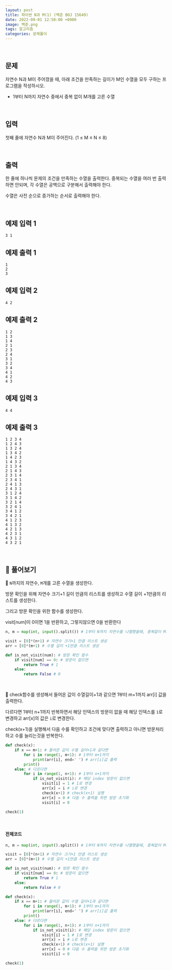 ```yaml
---
layout: post
title: 파이썬 N과 M(1) (백준 BOJ 15649)
date: 2022-09-01 12:50:00 +0900
image: 백준.png
tags: 알고리즘
categories: 문제풀이
---
```


<br>

## 문제

자연수 N과 M이 주어졌을 때, 아래 조건을 만족하는 길이가 M인 수열을 모두 구하는 프로그램을 작성하시오.

- 1부터 N까지 자연수 중에서 중복 없이 M개를 고른 수열

<br>

## 입력

첫째 줄에 자연수 N과 M이 주어진다. (1 ≤ M ≤ N ≤ 8)

<br>

## 출력

한 줄에 하나씩 문제의 조건을 만족하는 수열을 출력한다. 중복되는 수열을 여러 번 출력하면 안되며, 각 수열은 공백으로 구분해서 출력해야 한다.

수열은 사전 순으로 증가하는 순서로 출력해야 한다.

<br>

## 예제 입력 1 

```
3 1
```

## 예제 출력 1 

```
1
2
3
```

## 예제 입력 2 

```
4 2
```

## 예제 출력 2 

```
1 2
1 3
1 4
2 1
2 3
2 4
3 1
3 2
3 4
4 1
4 2
4 3
```

## 예제 입력 3 

```
4 4
```

## 예제 출력 3 

```
1 2 3 4
1 2 4 3
1 3 2 4
1 3 4 2
1 4 2 3
1 4 3 2
2 1 3 4
2 1 4 3
2 3 1 4
2 3 4 1
2 4 1 3
2 4 3 1
3 1 2 4
3 1 4 2
3 2 1 4
3 2 4 1
3 4 1 2
3 4 2 1
4 1 2 3
4 1 3 2
4 2 1 3
4 2 3 1
4 3 1 2
4 3 2 1
```

<br>

## 📝 풀어보기

📌 `N`까지의 자연수, `M`개를 고른 수열을 생성한다.

방문 확인을 위해 자연수 크기+1 길이 만큼의 리스트를 생성하고 수열 길이 +1만큼의 리스트를 생성한다.

그리고 방문 확인을 위한 함수를 생성한다.

visit[num]이 0이면 1을 반환하고, 그렇지않으면 0을 반환한다

``` python
n, m = map(int, input().split()) # 1부터 N까지 자연수를 나열했을때, 중복없이 M개를 고른 수열

visit = [0]*(n+1) # 자연수 크기+1 만큼 리스트 생성
arr = [0]*(m+1) # 수열 길이 +1만큼 리스트 생성

def is_not_visit(num): # 방문 확인 함수 
    if visit[num] == 0: # 방문이 없으면
        return True # 1
    else:
        return False # 0
```

<br>

📌 check함수를 생성해서 들어온 값이 수열길이+1과 같으면 1부터 m+1까지 arr[i] 값을 출력한다.

다르다면 1부터 n+1까지 반복하면서 해당 인덱스의 방문이 없을 때 해당 인덱스를 `1`로 변경하고 arr[x]의 값은 `i`로 변경한다. 

check(x+1)을 실행해서 다음 수를 확인하고 조건에 맞다면 출력하고 아니면 방문처리하고 수를 늘리는것을 반복한다.

``` python
def check(x):
    if x == m+1: # 들어온 값이 수열 길이+1과 같다면
        for i in range(1, m+1): # 1부터 m+1까지 
            print(arr[i], end=' ') # arr[i]값 출력
        print()
    else: # 다르다면 
        for i in range(1, n+1): # 1부터 n+1까지
            if is_not_visit(i): # 해당 index 방문이 없으면
                visit[i] = 1 # 1로 변경
                arr[x] = i # i로 변경
                check(x+1) # check(x+1) 실행
                arr[x] = 0 # 다음 수 출력을 위한 방문 초기화
                visit[i] = 0

check(1)
```

<br>

#### 전체코드

``` python
n, m = map(int, input().split()) # 1부터 N까지 자연수를 나열했을때, 중복없이 M개를 고른 수열

visit = [0]*(n+1) # 자연수 크기+1 만큼 리스트 생성
arr = [0]*(m+1) # 수열 길이 +1만큼 리스트 생성

def is_not_visit(num): # 방문 확인 함수 
    if visit[num] == 0: # 방문이 없으면
        return True # 1
    else:
        return False # 0

def check(x):
    if x == m+1: # 들어온 값이 수열 길이+1과 같다면
        for i in range(1, m+1): # 1부터 m+1까지 
            print(arr[i], end=' ') # arr[i]값 출력
        print()
    else: # 다르다면 
        for i in range(1, n+1): # 1부터 n+1까지
            if is_not_visit(i): # 해당 index 방문이 없으면
                visit[i] = 1 # 1로 변경
                arr[x] = i # i로 변경
                check(x+1) # check(x+1) 실행
                arr[x] = 0 # 다음 수 출력을 위한 방문 초기화
                visit[i] = 0

check(1)
```

